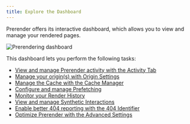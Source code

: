```yaml
---
title: Explore the Dashboard
---
```


Prerender offers its interactive dashboard, which allows you to view and manage your rendered pages. 

![Prerendering dashboard](/img/prerendering/prerendering-dashboard.png)

This dashboard lets you perform the following tasks:

- [View and manage Prerender activity with the Activity Tab](../06-monitor-prerendering/view-prerendering-activity.md)
- [Manage your origin(s) with Origin Settings](./manage-origins/)
- [Manage the Cache with the Cache Manager](./manage-cache/manage-cache.md)
- [Configure and manage Prefetching](../04-prerendering-strategies/01-prefetching/configure-prefetching.md)
- [Monitor your Render History](../06-monitor-prerendering/view-render-history.md)
- [View and manage Synthetic Interactions](../03-features/01-synthetic-interactions/01-implementing-interaction/index.md)
- [Enable better 404 reporting with the 404 Identifier](manage-404-identifiers.md)
- [Optimize Prerender with the Advanced Settings](prerendering-settings.md)

